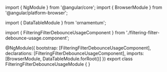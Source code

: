 import { NgModule } from '@angular/core';
import { BrowserModule } from '@angular/platform-browser';
  
import { DataTableModule } from 'ornamentum';
  
import { FilteringFilterDebounceUsageComponent } from './filtering-filter-debounce-usage.component';

@NgModule({
 bootstrap: [FilteringFilterDebounceUsageComponent],
 declarations: [FilteringFilterDebounceUsageComponent],
 imports: [BrowserModule, DataTableModule.forRoot()]
})
export class FilteringFilterDebounceUsageModule {
}
